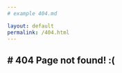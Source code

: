 ```yaml
---
# example 404.md

layout: default
permalink: /404.html
---
```

<section id="main_content" class="inner">
	<h1># 404 Page not found! :(</h1>
</section>
